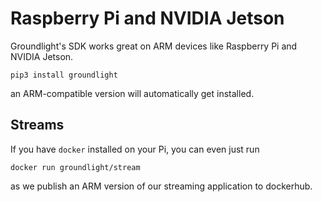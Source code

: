 # Raspberry Pi and NVIDIA Jetson

Groundlight's SDK works great on ARM devices like Raspberry Pi and NVIDIA Jetson.

```
pip3 install groundlight
```

an ARM-compatible version will automatically get installed.

## Streams

If you have `docker` installed on your Pi, you can even just run 

```
docker run groundlight/stream
```

as we publish an ARM version of our streaming application to dockerhub.

